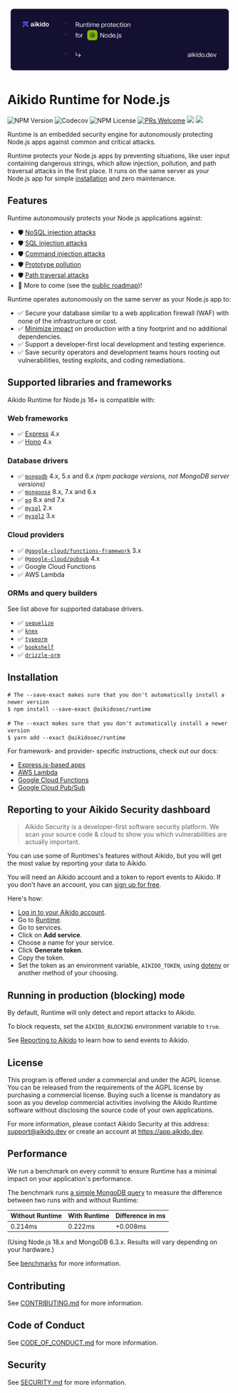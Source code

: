 ![Aikido Runtime for Node.js](./docs/banner.svg)

# Aikido Runtime for Node.js

![NPM Version](https://img.shields.io/npm/v/%40aikidosec%2Fruntime?style=flat-square) ![Codecov](https://img.shields.io/codecov/c/github/AikidoSec/runtime-node?style=flat-square&token=AJK9LU35GY) ![NPM License](https://img.shields.io/npm/l/%40aikidosec%2Fruntime?style=flat-square)
[![PRs Welcome](https://img.shields.io/badge/PRs-welcome-brightgreen.svg?style=flat-square)](http://makeapullrequest.com) ![](https://github.com/AikidoSec/runtime-node/actions/workflows/unit-test.yml/badge.svg) ![](https://github.com/AikidoSec/runtime-node/actions/workflows/end-to-end-tests.yml/badge.svg)

Runtime is an embedded security engine for autonomously protecting Node.js apps against common and critical attacks.

Runtime protects your Node.js apps by preventing situations, like user input containing dangerous strings, which allow injection, pollution, and path traversal attacks in the first place. It runs on the same server as your Node.js app for simple [installation](#installation) and zero maintenance.

## Features

Runtime autonomously protects your Node.js applications against:

* 🛡️ [NoSQL injection attacks](https://www.aikido.dev/blog/web-application-security-vulnerabilities)
* 🛡️ [SQL injection attacks]([https://www.aikido.dev/blog/web-application-security-vulnerabilities](https://owasp.org/www-community/attacks/SQL_Injection))
* 🛡️ [Command injection attacks](https://owasp.org/www-community/attacks/Command_Injection)
* 🛡️ [Prototype pollution](./docs/prototype-pollution.md)
* 🛡️ [Path traversal attacks](https://owasp.org/www-community/attacks/Path_Traversal)
* 🚀 More to come (see the [public roadmap](https://github.com/orgs/AikidoSec/projects/2/views/1))!

Runtime operates autonomously on the same server as your Node.js app to:

* ✅ Secure your database similar to a web application firewall (WAF) with none of the infrastructure or cost.
* ✅ [Minimize impact](#performance) on production with a tiny footprint and no additional dependencies.
* ✅ Support a developer-first local development and testing experience.
* ✅ Save security operators and development teams hours rooting out vulnerabilities, testing exploits, and coding remediations.

## Supported libraries and frameworks

Aikido Runtime for Node.js 16+ is compatible with:

### Web frameworks

* ✅ [Express](docs/express.md) 4.x
* ✅ [Hono](docs/hono.md) 4.x

### Database drivers

* ✅ [`mongodb`](https://www.npmjs.com/package/mongodb) 4.x, 5.x and 6.x _(npm package versions, not MongoDB server versions)_
* ✅ [`mongoose`](https://www.npmjs.com/package/mongoose) 8.x, 7.x and 6.x
* ✅ [`pg`](https://www.npmjs.com/package/pg) 8.x and 7.x
* ✅ [`mysql`](https://www.npmjs.com/package/mysql) 2.x
* ✅ [`mysql2`](https://www.npmjs.com/package/mysql2) 3.x

### Cloud providers

* ✅ [`@google-cloud/functions-framework`](https://www.npmjs.com/package/@google-cloud/functions-framework) 3.x
* ✅ [`@google-cloud/pubsub`](https://www.npmjs.com/package/@google-cloud/pubsub) 4.x
* ✅ Google Cloud Functions
* ✅ AWS Lambda

### ORMs and query builders

See list above for supported database drivers.

* ✅ [`sequelize`](https://www.npmjs.com/package/sequelize)
* ✅ [`knex`](https://www.npmjs.com/package/knex)
* ✅ [`typeorm`](https://www.npmjs.com/package/typeorm)
* ✅ [`bookshelf`](https://www.npmjs.com/package/bookshelf)
* ✅ [`drizzle-orm`](https://www.npmjs.com/package/drizzle-orm)

## Installation

```shell
# The --save-exact makes sure that you don't automatically install a newer version
$ npm install --save-exact @aikidosec/runtime

# The --exact makes sure that you don't automatically install a newer version
$ yarn add --exact @aikidosec/runtime
```

For framework- and provider- specific instructions, check out our docs:

- [Express.js-based apps](docs/express.md)
- [AWS Lambda](docs/lambda.md)
- [Google Cloud Functions](docs/cloud-functions.md)
- [Google Cloud Pub/Sub](docs/pubsub.md)

## Reporting to your Aikido Security dashboard

> Aikido Security is a developer-first software security platform. We scan your source code & cloud to show you which vulnerabilities are actually important.

You can use some of Runtimes's features without Aikido, but you will get the most value by reporting your data to Aikido.

You will need an Aikido account and a token to report events to Aikido. If you don't have an account, you can [sign up for free](https://app.aikido.dev/login).

Here's how:
* [Log in to your Aikido account](https://app.aikido.dev/login).
* Go to [Runtime](https://app.aikido.dev/runtime/events).
* Go to services.
* Click on **Add service**.
* Choose a name for your service.
* Click **Generate token**.
* Copy the token.
* Set the token as an environment variable, `AIKIDO_TOKEN`, using [dotenv](https://github.com/motdotla/dotenv) or another method of your choosing.

## Running in production (blocking) mode

By default, Runtime will only detect and report attacks to Aikido.

To block requests, set the `AIKIDO_BLOCKING` environment variable to `true`.

See [Reporting to Aikido](#reporting-to-your-aikido-security-dashboard) to learn how to send events to Aikido.

## License

This program is offered under a commercial and under the AGPL license.
You can be released from the requirements of the AGPL license by purchasing
a commercial license. Buying such a license is mandatory as soon as you
develop commercial activities involving the Aikido Runtime software without
disclosing the source code of your own applications. 

For more information, please contact Aikido Security at this
address: support@aikido.dev or create an account at https://app.aikido.dev.

## Performance

We run a benchmark on every commit to ensure Runtime has a minimal impact on your application's performance.

The benchmark runs [a simple MongoDB query](benchmarks/nosql-injection/getUser.js) to measure the difference between two runs with and without Runtime:

| Without Runtime  | With Runtime  | Difference in ms |
|------------------|---------------|------------------|
| 0.214ms          | 0.222ms       | +0.008ms         |

(Using Node.js 18.x and MongoDB 6.3.x. Results will vary depending on your hardware.)

See [benchmarks](benchmarks) for more information.

## Contributing

See [CONTRIBUTING.md](.github/CONTRIBUTING.md) for more information.

## Code of Conduct

See [CODE_OF_CONDUCT.md](.github/CODE_OF_CONDUCT.md) for more information.

## Security

See [SECURITY.md](.github/SECURITY.md) for more information.
